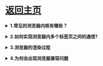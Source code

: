 # [返回主页](https://github.com/yisainan/web-interview/blob/master/README.md)

<b><details><summary>1.常见的浏览器内核有哪些？</summary></b> 

答案：

Trident 内核：IE,MaxThon,TT,The World,360,搜狗浏览器等。[又称 MSHTML]

Gecko 内核：Netscape6 及以上版本，FF,MozillaSuite/SeaMonkey 等

Presto 内核：Opera7 及以上。 [Opera 内核原为：Presto，现为：Blink;]

Webkit 内核：Safari,Chrome 等。 [ Chrome 的：Blink（WebKit 的分支）]

[参与互动](https://github.com/yisainan/web-interview/issues/328)

</details>

<b><details><summary>2.如何实现浏览器内多个标签页之间的通信?</summary></b> 

答案：调用 localstorge、cookies 等本地存储方式，注意sessionstorge不可以哦

[参与互动](https://github.com/yisainan/web-interview/issues/329)

</details>

<b><details><summary>3.浏览器的渲染过程</summary></b> 

答案：

1. 解析HTML生成DOM树。
2. 解析CSS生成CSSOM规则树。
3. 将DOM树与CSSOM规则树合并在一起生成渲染树。
4. 遍历渲染树开始布局，计算每个节点的位置大小信息。
5. 将渲染树每个节点绘制到屏幕。

解析：

* 使用 HTML 创建文档对象模型（DOM）
* 使用 CSS 创建 CSS 对象模型（CSSOM）
* 基于 DOM 和 CSSOM 执行脚本（Scripts）
* 合并 DOM 和 CSSOM 形成渲染树（Render Tree）
* 使用渲染树布局（Layout）所有元素
* 渲染（Paint）所有元素

[参考](https://jinlong.github.io/2017/05/08/optimising-the-front-end-for-the-browser/)

[参与互动](https://github.com/yisainan/web-interview/issues/330)

</details>

<b><details><summary>4.为何会出现浏览器兼容问题</summary></b> 

答案：

* 同一产品，版本越老 bug 越多
* 同一产品，版本越新，功能越多
* 不同产品，不同标准，不同实现方式

### 处理兼容问题的思路
1. 要不要做
* 产品的角度（产品的受众、受众的浏览器比例、效果优先还是基本功能优先）
* 成本的角度 (有无必要做某件事)

2.做到什么程度
* 让哪些浏览器支持哪些效果

3..如何做
* 根据兼容需求选择技术框架/库(jquery)
* 根据兼容需求选择兼容工具(html5shiv.js、respond.js、css reset、normalize.css、Modernizr)
* 条件注释、CSS Hack、js 能力检测做一些修补

* 渐进增强(progressive enhancement): 针对低版本浏览器进行构建页面，保证最基本的功能，然后再针对高级浏览器进行效果、交互等改进和追加功能达到更好的用户体验
* 优雅降级 (graceful degradation): 一开始就构建完整的功能，然后再针对低版本浏览器进行兼容。

解析：[参考](https://github.com/jirengu/frontend-interview/issues/35)

[参与互动](https://github.com/yisainan/web-interview/issues/331)

</details>
